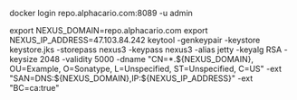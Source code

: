 docker login repo.alphacario.com:8089 -u admin

export NEXUS_DOMAIN=repo.alphacario.com
export NEXUS_IP_ADDRESS=47.103.84.242
keytool -genkeypair -keystore keystore.jks -storepass nexus3 -keypass nexus3 -alias jetty -keyalg RSA -keysize 2048 -validity 5000 -dname "CN=*.${NEXUS_DOMAIN}, OU=Example, O=Sonatype, L=Unspecified, ST=Unspecified, C=US" -ext "SAN=DNS:${NEXUS_DOMAIN},IP:${NEXUS_IP_ADDRESS}" -ext "BC=ca:true"
